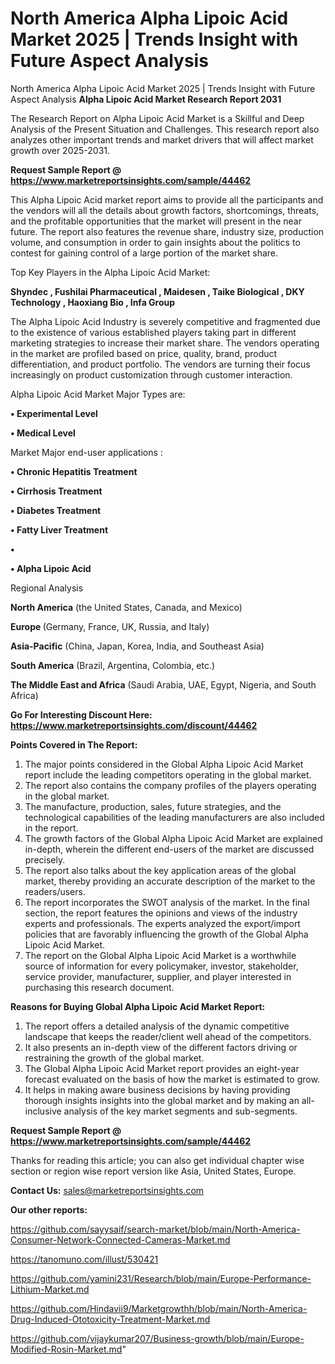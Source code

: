# North America Alpha Lipoic Acid Market 2025 | Trends Insight with Future Aspect Analysis
North America Alpha Lipoic Acid Market 2025 | Trends Insight with Future Aspect Analysis
<strong>Alpha Lipoic Acid Market Research Report 2031</strong>

The Research Report on Alpha Lipoic Acid Market is a Skillful and Deep Analysis of the Present Situation and Challenges. This research report also analyzes other important trends and market drivers that will affect market growth over 2025-2031.

<strong>Request Sample Report @ <a href=https://www.marketreportsinsights.com/sample/44462>https://www.marketreportsinsights.com/sample/44462</a></strong>

This Alpha Lipoic Acid market report aims to provide all the participants and the vendors will all the details about growth factors, shortcomings, threats, and the profitable opportunities that the market will present in the near future. The report also features the revenue share, industry size, production volume, and consumption in order to gain insights about the politics to contest for gaining control of a large portion of the market share.

Top Key Players in the Alpha Lipoic Acid Market:

<strong>Shyndec , Fushilai Pharmaceutical , Maidesen , Taike Biological , DKY Technology , Haoxiang Bio , Infa Group </strong>

The Alpha Lipoic Acid Industry is severely competitive and fragmented due to the existence of various established players taking part in different marketing strategies to increase their market share. The vendors operating in the market are profiled based on price, quality, brand, product differentiation, and product portfolio. The vendors are turning their focus increasingly on product customization through customer interaction.

Alpha Lipoic Acid Market Major Types are:

<strong>•  Experimental Level 

•  Medical Level</strong>

Market Major end-user applications :

<strong>•  Chronic Hepatitis Treatment 

•  Cirrhosis Treatment 

•  Diabetes Treatment 

•  Fatty Liver Treatment 

•  

•  Alpha Lipoic Acid</strong>

Regional Analysis

</u><strong><b>North America</b></strong> (the United States, Canada, and Mexico)

<strong><b>Europe </b></strong>(Germany, France, UK, Russia, and Italy)

<strong><b>Asia-Pacific</b></strong> (China, Japan, Korea, India, and Southeast Asia)

<strong><b>South America</b></strong> (Brazil, Argentina, Colombia, etc.)

<strong><b>The Middle East and Africa</b></strong> (Saudi Arabia, UAE, Egypt, Nigeria, and South Africa)

<strong>Go For Interesting Discount Here: <a href=https://www.marketreportsinsights.com/discount/44462>https://www.marketreportsinsights.com/discount/44462</a></strong>

<strong>Points Covered in The Report:</strong>
<ol>
  <li>The major points considered in the Global Alpha Lipoic Acid Market report include the leading competitors operating in the global market.</li>
  <li>The report also contains the company profiles of the players operating in the global market.</li>
  <li>The manufacture, production, sales, future strategies, and the technological capabilities of the leading manufacturers are also included in the report.</li>
  <li>The growth factors of the Global Alpha Lipoic Acid Market are explained in-depth, wherein the different end-users of the market are discussed precisely.</li>
  <li>The report also talks about the key application areas of the global market, thereby providing an accurate description of the market to the readers/users.</li>
  <li>The report incorporates the SWOT analysis of the market. In the final section, the report features the opinions and views of the industry experts and professionals. The experts analyzed the export/import policies that are favorably influencing the growth of the Global Alpha Lipoic Acid Market.</li>
  <li>The report on the Global Alpha Lipoic Acid Market is a worthwhile source of information for every policymaker, investor, stakeholder, service provider, manufacturer, supplier, and player interested in purchasing this research document.</li>
</ol>
<strong>Reasons for Buying Global Alpha Lipoic Acid Market Report:</strong>

<ol>
  <li>The report offers a detailed analysis of the dynamic competitive landscape that keeps the reader/client well ahead of the competitors.</li>
  <li>It also presents an in-depth view of the different factors driving or restraining the growth of the global market.</li>
  <li>The Global Alpha Lipoic Acid Market report provides an eight-year forecast evaluated on the basis of how the market is estimated to grow.</li>
  <li>It helps in making aware business decisions by having providing thorough insights insights into the global market and by making an all-inclusive analysis of the key market segments and sub-segments.</li>
</ol>
<strong>Request Sample Report @ <a href=https://www.marketreportsinsights.com/sample/44462>https://www.marketreportsinsights.com/sample/44462</a></strong>


Thanks for reading this article; you can also get individual chapter wise section or region wise report version like Asia, United States, Europe.

<strong>Contact Us:</strong>
sales@marketreportsinsights.com

<strong>Our other reports:</strong>

<a href=https://github.com/sayysaif/search-market/blob/main/North-America-Consumer-Network-Connected-Cameras-Market.md>https://github.com/sayysaif/search-market/blob/main/North-America-Consumer-Network-Connected-Cameras-Market.md</a>

<a href=https://tanomuno.com/illust/530421>https://tanomuno.com/illust/530421</a>

<a href=https://github.com/yamini231/Research/blob/main/Europe-Performance-Lithium-Market.md>https://github.com/yamini231/Research/blob/main/Europe-Performance-Lithium-Market.md</a>

<a href=https://github.com/Hindavii9/Marketgrowthh/blob/main/North-America-Drug-Induced-Ototoxicity-Treatment-Market.md>https://github.com/Hindavii9/Marketgrowthh/blob/main/North-America-Drug-Induced-Ototoxicity-Treatment-Market.md</a>

<a href=https://github.com/vijaykumar207/Business-growth/blob/main/Europe-Modified-Rosin-Market.md>https://github.com/vijaykumar207/Business-growth/blob/main/Europe-Modified-Rosin-Market.md</a>"
